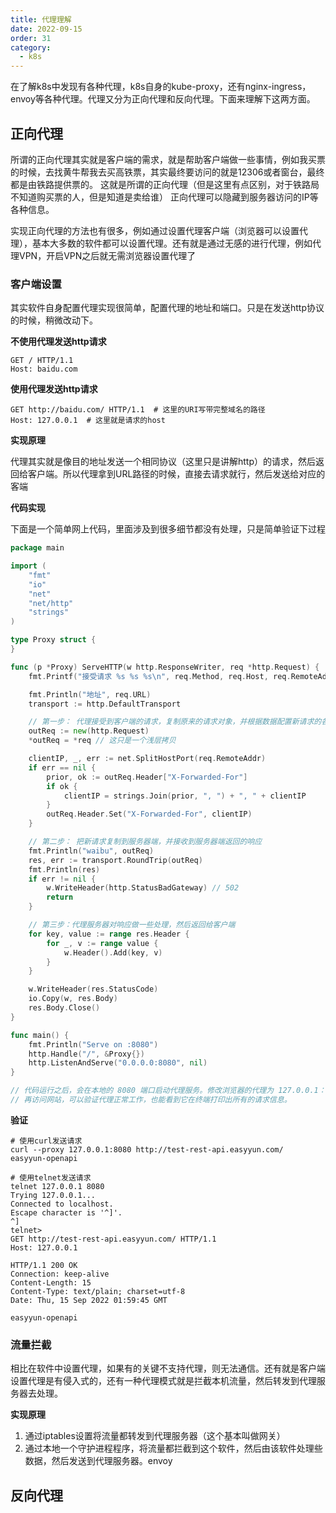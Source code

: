 ```yaml
---
title: 代理理解
date: 2022-09-15
order: 31
category:
  - k8s
---
```


在了解k8s中发现有各种代理，k8s自身的kube-proxy，还有nginx-ingress，envoy等各种代理。代理又分为正向代理和反向代理。下面来理解下这两方面。

## 正向代理

所谓的正向代理其实就是客户端的需求，就是帮助客户端做一些事情，例如我买票的时候，去找黄牛帮我去买高铁票，其实最终要访问的就是12306或者窗台，最终都是由铁路提供票的。 这就是所谓的正向代理（但是这里有点区别，对于铁路局不知道购买票的人，但是知道是卖给谁） 正向代理可以隐藏到服务器访问的IP等各种信息。

实现正向代理的方法也有很多，例如通过设置代理客户端（浏览器可以设置代理），基本大多数的软件都可以设置代理。还有就是通过无感的进行代理，例如代理VPN，开启VPN之后就无需浏览器设置代理了

### 客户端设置

其实软件自身配置代理实现很简单，配置代理的地址和端口。只是在发送http协议的时候，稍微改动下。

**不使用代理发送http请求**
```
GET / HTTP/1.1
Host: baidu.com
```

**使用代理发送http请求**
```
GET http://baidu.com/ HTTP/1.1  # 这里的URI写带完整域名的路径
Host: 127.0.0.1  # 这里就是请求的host
```

**实现原理**

代理其实就是像目的地址发送一个相同协议（这里只是讲解http）的请求，然后返回给客户端。所以代理拿到URL路径的时候，直接去请求就行，然后发送给对应的客端

**代码实现**

下面是一个简单网上代码，里面涉及到很多细节都没有处理，只是简单验证下过程

```go
package main

import (
	"fmt"
	"io"
	"net"
	"net/http"
	"strings"
)

type Proxy struct {
}

func (p *Proxy) ServeHTTP(w http.ResponseWriter, req *http.Request) {
	fmt.Printf("接受请求 %s %s %s\n", req.Method, req.Host, req.RemoteAddr)

	fmt.Println("地址", req.URL)
	transport := http.DefaultTransport

	// 第一步： 代理接受到客户端的请求，复制原来的请求对象，并根据数据配置新请求的各种参数(添加上X-Forward-For头部等)
	outReq := new(http.Request)
	*outReq = *req // 这只是一个浅层拷贝

	clientIP, _, err := net.SplitHostPort(req.RemoteAddr)
	if err == nil {
		prior, ok := outReq.Header["X-Forwarded-For"]
		if ok {
			clientIP = strings.Join(prior, ", ") + ", " + clientIP
		}
		outReq.Header.Set("X-Forwarded-For", clientIP)
	}

	// 第二步： 把新请求复制到服务器端，并接收到服务器端返回的响应
	fmt.Println("waibu", outReq)
	res, err := transport.RoundTrip(outReq)
	fmt.Println(res)
	if err != nil {
		w.WriteHeader(http.StatusBadGateway) // 502
		return
	}

	// 第三步：代理服务器对响应做一些处理，然后返回给客户端
	for key, value := range res.Header {
		for _, v := range value {
			w.Header().Add(key, v)
		}
	}

	w.WriteHeader(res.StatusCode)
	io.Copy(w, res.Body)
	res.Body.Close()
}

func main() {
	fmt.Println("Serve on :8080")
	http.Handle("/", &Proxy{})
	http.ListenAndServe("0.0.0.0:8080", nil)
}

// 代码运行之后，会在本地的 8080 端口启动代理服务。修改浏览器的代理为 127.0.0.1：:8080
// 再访问网站，可以验证代理正常工作，也能看到它在终端打印出所有的请求信息。

```

**验证**

```shell
# 使用curl发送请求
curl --proxy 127.0.0.1:8080 http://test-rest-api.easyyun.com/ 
easyyun-openapi

# 使用telnet发送请求
telnet 127.0.0.1 8080
Trying 127.0.0.1...
Connected to localhost.
Escape character is '^]'.
^]
telnet> 
GET http://test-rest-api.easyyun.com/ HTTP/1.1
Host: 127.0.0.1

HTTP/1.1 200 OK
Connection: keep-alive
Content-Length: 15
Content-Type: text/plain; charset=utf-8
Date: Thu, 15 Sep 2022 01:59:45 GMT

easyyun-openapi

```

### 流量拦截

相比在软件中设置代理，如果有的关键不支持代理，则无法通信。还有就是客户端设置代理是有侵入式的，还有一种代理模式就是拦截本机流量，然后转发到代理服务器去处理。

**实现原理**

1. 通过iptables设置将流量都转发到代理服务器（这个基本叫做网关）
2. 通过本地一个守护进程程序，将流量都拦截到这个软件，然后由该软件处理些数据，然后发送到代理服务器。envoy

## 反向代理

